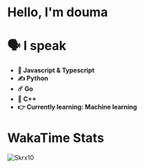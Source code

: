 # Hello, I'm douma

# 🗣️ I speak

- **💫 Javascript & Typescript**
- **✍ Python**
- **☄️ Go**
- **👾 C++**
- **👉 Currently learning: Machine learning**

# WakaTime Stats

![Skrx10](https://github-readme-stats.vercel.app/api/wakatime?username=imdouma&layout=compact&theme=radical)
